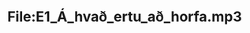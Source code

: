 ---
title: File:E1_Á_hvað_ertu_að_horfa.mp3
recording of: Á hvað ertu að horfa?
reading speed: slow
speaker: E
license: CC0
---